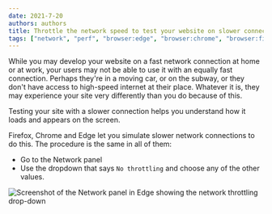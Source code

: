 ```yaml
---
date: 2021-7-20
authors: authors
title: Throttle the network speed to test your website on slower connections
tags: ["network", "perf", "browser:edge", "browser:chrome", "browser:firefox"]
---
```

While you may develop your website on a fast network connection at home or at work, your users may not be able to use it with an equally fast connection. Perhaps they're in a moving car, or on the subway, or they don't have access to high-speed internet at their place. Whatever it is, they may experience your site very differently than you do because of this.

Testing your site with a slower connection helps you understand how it loads and appears on the screen.

Firefox, Chrome and Edge let you simulate slower network connections to do this. The procedure is the same in all of them:

* Go to the Network panel
* Use the dropdown that says `No throttling` and choose any of the other values.

![Screenshot of the Network panel in Edge showing the network throttling drop-down](/assets/img/throttle-network-speed.png)